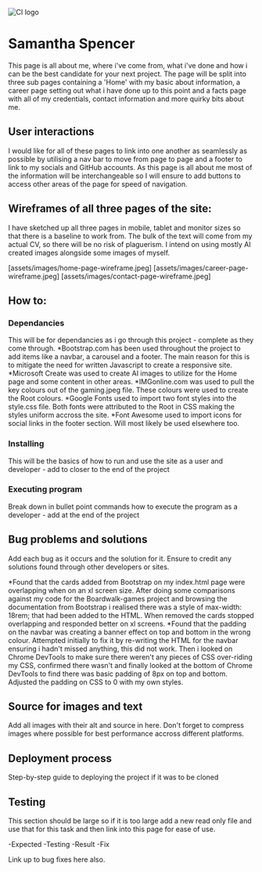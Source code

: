 ![CI logo](https://codeinstitute.s3.amazonaws.com/fullstack/ci_logo_small.png)

# Samantha Spencer

This page is all about me, where i've come from, what i've done and how i can be the best candidate for your next project. The page will be split into three sub pages containing a 'Home' with my basic about information, a career page setting out what i have done up to this point and a facts page with all of my credentials, contact information and more quirky bits about me.

## User interactions

I would like for all of these pages to link into one another as seamlessly as possible by utilising a nav bar to move from page to page and a footer to link to my socials and GitHub accounts. As this page is all about me most of the information will be interchangeable so I will ensure to add buttons to access other areas of the page for speed of navigation.

## Wireframes of all three pages of the site:

I have sketched up all three pages in mobile, tablet and monitor sizes so that there is a baseline to work from. The bulk of the text will come from my actual CV, so there will be no risk of plaguerism. I intend on using mostly AI created images alongside some images of myself.

[assets/images/home-page-wireframe.jpeg]
[assets/images/career-page-wireframe.jpeg]
[assets/images/contact-page-wireframe.jpeg]

## How to:

### Dependancies

This will be for dependancies as i go through this project - complete as they come through.
*Bootstrap.com has been used throughout the project to add items like a navbar, a carousel and a footer. The main reason for this is to mitigate the need for written Javascript to create a responsive site.
*Microsoft Create was used to create AI images to utilize for the Home page and some content in other areas.
*IMGonline.com was used to pull the key colours out of the gaming.jpeg file. These colours were used to create the Root colours.
*Google Fonts used to import two font styles into the style.css file. Both fonts were attributed to the Root in CSS making the styles uniform accross the site.
*Font Awesome used to import icons for social links in the footer section. Will most likely be used elsewhere too.

### Installing

This will be the basics of how to run and use the site as a user and developer - add to closer to the end of the project

### Executing program

Break down in bullet point commands how to execute the program as a developer - add at the end of the project

## Bug problems and solutions

Add each bug as it occurs and the solution for it.
Ensure to credit any solutions found through other developers or sites.

*Found that the cards added from Bootstrap on my index.html page were overlapping when on an xl screen size. After doing some comparisons against my code for the Boardwalk-games project and browsing the documentation from Bootstrap i realised there was a style of max-width: 18rem; that had been added to the HTML. When removed the cards stopped overlapping and responded better on xl screens.
*Found that the padding on the navbar was creating a banner effect on top and bottom in the wrong colour. Attempted initially to fix it by re-writing the HTML for the navbar ensuring i hadn't missed anything, this did not work. Then i looked on Chrome DevTools to make sure there weren't any pieces of CSS over-riding my CSS, confirmed there wasn't and finally looked at the bottom of Chrome DevTools to find there was basic padding of 8px on top and bottom. Adjusted the padding on CSS to 0 with my own styles.

## Source for images and text

Add all images with their alt and source in here.
Don't forget to compress images where possible for best performance accross different platforms.

## Deployment process

Step-by-step guide to deploying the project if it was to be cloned

## Testing

This section should be large so if it is too large add a new read only file and use that for this task and then link into this page for ease of use.

-Expected
-Testing
-Result
-Fix

Link up to bug fixes here also.

